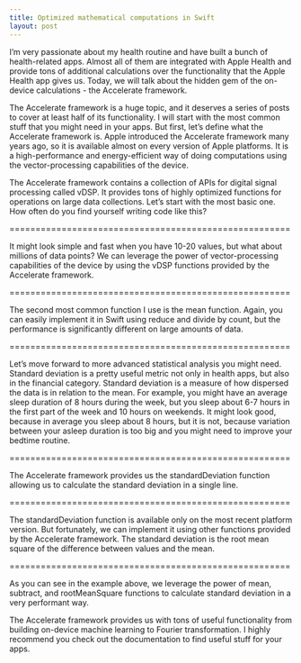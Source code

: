 ```yaml
---
title: Optimized mathematical computations in Swift
layout: post
---
```


I’m very passionate about my health routine and have built a bunch of health-related apps. Almost all of them are integrated with Apple Health and provide tons of additional calculations over the functionality that the Apple Health app gives us. Today, we will talk about the hidden gem of the on-device calculations - the Accelerate framework.

The Accelerate framework is a huge topic, and it deserves a series of posts to cover at least half of its functionality. I will start with the most common stuff that you might need in your apps. But first, let’s define what the Accelerate framework is. Apple introduced the Accelerate framework many years ago, so it is available almost on every version of Apple platforms. It is a high-performance and energy-efficient way of doing computations using the vector-processing capabilities of the device.

The Accelerate framework contains a collection of APIs for digital signal processing called vDSP. It provides tons of highly optimized functions for operations on large data collections. Let’s start with the most basic one. How often do you find yourself writing code like this?

======================================================

It might look simple and fast when you have 10-20 values, but what about millions of data points? We can leverage the power of vector-processing capabilities of the device by using the vDSP functions provided by the Accelerate framework.

======================================================

The second most common function I use is the mean function. Again, you can easily implement it in Swift using reduce and divide by count, but the performance is significantly different on large amounts of data.

======================================================

Let’s move forward to more advanced statistical analysis you might need. Standard deviation is a pretty useful metric not only in health apps, but also in the financial category. Standard deviation is a measure of how dispersed the data is in relation to the mean. For example, you might have an average sleep duration of 8 hours during the week, but you sleep about 6-7 hours in the first part of the week and 10 hours on weekends. It might look good, because in average you sleep about 8 hours, but it is not, because variation between your asleep duration is too big and you might need to improve your bedtime routine.

======================================================

The Accelerate framework provides us the standardDeviation function allowing us to calculate the standard deviation in a single line.

======================================================

The standardDeviation function is available only on the most recent platform version. But fortunately, we can implement it using other functions provided by the Accelerate framework. The standard deviation is the root mean square of the difference between values and the mean.

======================================================

As you can see in the example above, we leverage the power of mean, subtract, and rootMeanSquare functions to calculate standard deviation in a very performant way.

The Accelerate framework provides us with tons of useful functionality from building on-device machine learning to Fourier transformation. I highly recommend you check out the documentation to find useful stuff for your apps.
